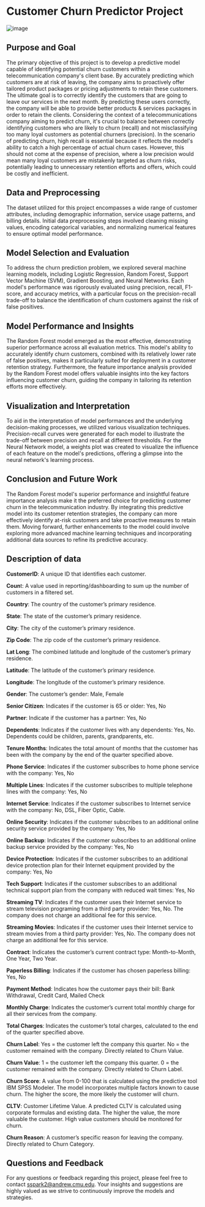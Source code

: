 # Customer Churn Predictor Project

![image](https://github.com/spark174/Churn-User-Classifier/assets/90639266/d91e3fe1-92dd-4775-a838-7de7a59ced49)

## Purpose and Goal
The primary objective of this project is to develop a predictive model capable of identifying potential churn customers within a telecommunication company's client base. By accurately predicting which customers are at risk of leaving, the company aims to proactively offer tailored product packages or pricing adjustments to retain these customers. The ultimate goal is to correctly identify the customers that are going to leave our services in the next month. By predicting these users correctly, the company will be able to provide better products & services packages in order to retain the clients. Considering the context of a telecommunications company aiming to predict churn, it's crucial to balance between correctly identifying customers who are likely to churn (recall) and not misclassifying too many loyal customers as potential churners (precision). In the scenario of predicting churn, high recall is essential because it reflects the model's ability to catch a high percentage of actual churn cases. However, this should not come at the expense of precision, where a low precision would mean many loyal customers are mistakenly targeted as churn risks, potentially leading to unnecessary retention efforts and offers, which could be costly and inefficient. 

## Data and Preprocessing
The dataset utilized for this project encompasses a wide range of customer attributes, including demographic information, service usage patterns, and billing details. Initial data preprocessing steps involved cleaning missing values, encoding categorical variables, and normalizing numerical features to ensure optimal model performance.

## Model Selection and Evaluation
To address the churn prediction problem, we explored several machine learning models, including Logistic Regression, Random Forest, Support Vector Machine (SVM), Gradient Boosting, and Neural Networks. Each model's performance was rigorously evaluated using precision, recall, F1-score, and accuracy metrics, with a particular focus on the precision-recall trade-off to balance the identification of churn customers against the risk of false positives.

## Model Performance and Insights
The Random Forest model emerged as the most effective, demonstrating superior performance across all evaluation metrics. This model's ability to accurately identify churn customers, combined with its relatively lower rate of false positives, makes it particularly suited for deployment in a customer retention strategy. Furthermore, the feature importance analysis provided by the Random Forest model offers valuable insights into the key factors influencing customer churn, guiding the company in tailoring its retention efforts more effectively.

## Visualization and Interpretation
To aid in the interpretation of model performances and the underlying decision-making processes, we utilized various visualization techniques. Precision-recall curves were generated for each model to illustrate the trade-off between precision and recall at different thresholds. For the Neural Network model, a weights plot was created to visualize the influence of each feature on the model's predictions, offering a glimpse into the neural network's learning process.

## Conclusion and Future Work
The Random Forest model's superior performance and insightful feature importance analysis make it the preferred choice for predicting customer churn in the telecommunication industry. By integrating this predictive model into its customer retention strategies, the company can more effectively identify at-risk customers and take proactive measures to retain them. Moving forward, further enhancements to the model could involve exploring more advanced machine learning techniques and incorporating additional data sources to refine its predictive accuracy.

## Description of data

**CustomerID**: A unique ID that identifies each customer.

**Coun**t: A value used in reporting/dashboarding to sum up the number of customers in a filtered set.

**Country**: The country of the customer’s primary residence.

**State**: The state of the customer’s primary residence.

**City**: The city of the customer’s primary residence.

**Zip Code**: The zip code of the customer’s primary residence.

**Lat Long**: The combined latitude and longitude of the customer’s primary residence.

**Latitude**: The latitude of the customer’s primary residence.

**Longitude**: The longitude of the customer’s primary residence.

**Gender**: The customer’s gender: Male, Female

**Senior Citizen**: Indicates if the customer is 65 or older: Yes, No

**Partner**: Indicate if the customer has a partner: Yes, No

**Dependents**: Indicates if the customer lives with any dependents: Yes, No. Dependents could be children, parents, 
grandparents, etc.

**Tenure Months**: Indicates the total amount of months that the customer has been with the company by the end of the quarter 
specified above.

**Phone Service**: Indicates if the customer subscribes to home phone service with the company: Yes, No

**Multiple Lines**: Indicates if the customer subscribes to multiple telephone lines with the company: Yes, No

**Internet Service**: Indicates if the customer subscribes to Internet service with the company: No, DSL, Fiber Optic, Cable.

**Online Security**: Indicates if the customer subscribes to an additional online security service provided by the company: 
Yes, No

**Online Backup**: Indicates if the customer subscribes to an additional online backup service provided by the company: Yes, No

**Device Protection**: Indicates if the customer subscribes to an additional device protection plan for their Internet 
equipment provided by the company: Yes, No

**Tech Support**: Indicates if the customer subscribes to an additional technical support plan from the company with reduced 
wait times: Yes, No

**Streaming TV**: Indicates if the customer uses their Internet service to stream television programing from a third party 
provider: Yes, No. The company does not charge an additional fee for this service.

**Streaming Movies**: Indicates if the customer uses their Internet service to stream movies from a third party provider: Yes, 
No. The company does not charge an additional fee for this service.

**Contract**: Indicates the customer’s current contract type: Month-to-Month, One Year, Two Year.

**Paperless Billing**: Indicates if the customer has chosen paperless billing: Yes, No

**Payment Method**: Indicates how the customer pays their bill: Bank Withdrawal, Credit Card, Mailed Check

**Monthly Charge**: Indicates the customer’s current total monthly charge for all their services from the company.

**Total Charges**: Indicates the customer’s total charges, calculated to the end of the quarter specified above.

**Churn Label**: Yes = the customer left the company this quarter. No = the customer remained with the company. Directly 
related to Churn Value.

**Churn Value**: 1 = the customer left the company this quarter. 0 = the customer remained with the company. Directly related 
to Churn Label.

**Churn Score**: A value from 0-100 that is calculated using the predictive tool IBM SPSS Modeler. The model incorporates 
multiple factors known to cause churn. The higher the score, the more likely the customer will churn.

**CLTV**: Customer Lifetime Value. A predicted CLTV is calculated using corporate formulas and existing data. The higher the 
value, the more valuable the customer. High value customers should be monitored for churn.

**Churn Reason**: A customer’s specific reason for leaving the company. Directly related to Churn Category.

## Questions and Feedback
For any questions or feedback regarding this project, please feel free to contact sspark2@andrew.cmu.edu. Your insights and suggestions are highly valued as we strive to continuously improve the models and strategies.
